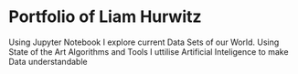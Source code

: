 # Portfolio of Liam Hurwitz

Using Jupyter Notebook I explore current Data Sets of our World. Using State of the Art Algorithms and Tools I uttilise Artificial Inteligence to make Data understandable

